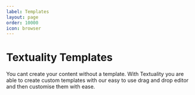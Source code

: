```yaml
---
label: Templates
layout: page
order: 10000
icon: browser
---
```


# Textuality Templates

You cant create your content without a template. With Textuality you are able to create custom templates with our easy to use drag and drop editor and then customise them with ease.
